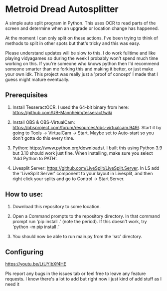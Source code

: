 # Metroid Dread Autosplitter

A simple auto split program in Python. This uses OCR to read parts of the screen and determine when an upgrade or location change has happened.

At the moment I can only split on these actions. I've been trying to think of methods to split in other spots but that's tricky and this was easy. 

Please understand updates will be slow to this. I do work fulltime and like playing vidyagames so during the week I probably won't spend much time working on this. If you're someone who knows python then I'd recommend someone smarter than me forking this and making it better, or just make your own idk. This project was really just a 'proof of concept' I made that I guess might mature eventually. 

## Prerequisites

1. Install TesseractOCR. I used the 64-bit binary from here: https://github.com/UB-Mannheim/tesseract/wiki

2. Install OBS & OBS-VirtualCam: https://obsproject.com/forum/resources/obs-virtualcam.949/. Start it by going to Tools -> VirtualCam -> Start. Maybe set to Auto-start so you don't gotta do this every time. 

3. Python: https://www.python.org/downloads/. I built this using Python 3.9 but 3.10 should work just fine. When installing, make sure you select 'Add Python to PATH'.  

4. Livesplit Server: https://github.com/LiveSplit/LiveSplit.Server. In LS add the 'LiveSplit Server' component to your layout in Livesplit, and then right click your splits and go to Control -> Start Server.

## How to use:

1. Download this repository to some location. 

2. Open a Command prompts to the repository directory. In that command prompt run 'pip install .' (note the period). If this doesn't work, try 'python -m pip install .' 

3. You should now be able to run main.py from the 'src' directory. 

## Configuring 

https://youtu.be/LtUYlbXf4HE

Pls report any bugs in the issues tab or feel free to leave any feature requests. I know there's a lot to add but right now i just kind of add stuff as I need it 
